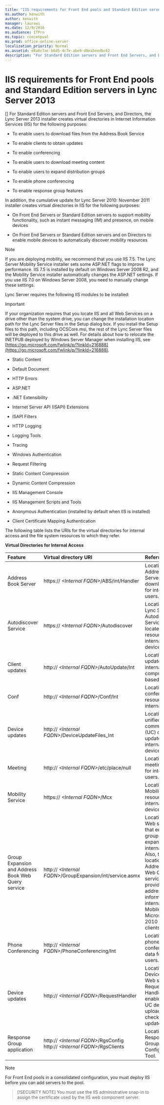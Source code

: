 ```yaml
---
title: "IIS requirements for Front End pools and Standard Edition servers in Lync Server 2013"
ms.author: kenwith
author: kenwith
manager: laurawi
ms.date: 12/9/2016
ms.audience: ITPro
ms.topic: concetpual
ms.prod: office-online-server
localization_priority: Normal
ms.assetid: e8a6c7ac-b6d5-4c7e-abe9-d8ea5eedbc62
description: "For Standard Edition servers and Front End Servers, and Directors, the Lync Server 2013 installer creates virtual directories in Internet Information Services (IIS) for the following purposes:"
---
```


# IIS requirements for Front End pools and Standard Edition servers in Lync Server 2013
[]
For Standard Edition servers and Front End Servers, and Directors, the Lync Server 2013 installer creates virtual directories in Internet Information Services (IIS) for the following purposes:
  
- To enable users to download files from the Address Book Service
    
- To enable clients to obtain updates 
    
- To enable conferencing
    
- To enable users to download meeting content
    
- To enable users to expand distribution groups
    
- To enable phone conferencing
    
- To enable response group features
    
In addition, the cumulative update for Lync Server 2010: November 2011 installer creates virtual directories in IIS for the following purposes:
  
- On Front End Servers or Standard Edition servers to support mobility functionality, such as instant messaging (IM) and presence, on mobile devices
    
- On Front End Servers or Standard Edition servers and on Directors to enable mobile devices to automatically discover mobility resources
    
> [!NOTE]
> If you are deploying mobility, we recommend that you use IIS 7.5. The Lync Server Mobility Service installer sets some ASP.NET flags to improve performance. IIS 7.5 is installed by default on Windows Server 2008 R2, and the Mobility Service installer automatically changes the ASP.NET settings. If you use IIS 7.0 on Windows Server 2008, you need to manually change these settings. 
  
Lync Server requires the following IIS modules to be installed:
  
> [!IMPORTANT]
> If your organization requires that you locate IIS and all Web Services on a drive other than the system drive, you can change the installation location path for the Lync Server files in the Setup dialog box. If you install the Setup files to this path, including OCSCore.msi, the rest of the Lync Server files will be deployed to this drive as well. For details about how to relocate the INETPUB deployed by Windows Server Manager when installing IIS, see [https://go.microsoft.com/fwlink/p/?linkId=216888](https://go.microsoft.com/fwlink/p/?linkId=216888). 
  
- Static Content
    
- Default Document
    
- HTTP Errors
    
- ASP.NET
    
- .NET Extensibility
    
- Internet Server API (ISAPI) Extensions
    
- ISAPI Filters
    
- HTTP Logging
    
- Logging Tools
    
- Tracing
    
- Windows Authentication
    
- Request Filtering
    
- Static Content Compression
    
- Dynamic Content Compression
    
- IIS Management Console 
    
- IIS Management Scripts and Tools
    
- Anonymous Authentication (installed by default when IIS is installed) 
    
- Client Certificate Mapping Authentication 
    
The following table lists the URIs for the virtual directories for internal access and the file system resources to which they refer.
  
**Virtual Directories for Internal Access**

|**Feature**|**Virtual directory URI**|**Refers to**|
|:-----|:-----|:-----|
|Address Book Server  <br/> |https:// _\<Internal FQDN\>_/ABS/int/Handler  <br/> |Location of Address Book Server download files for internal users.  <br/> |
|Autodiscover Service  <br/> |https:// _\<Internal FQDN\>_/Autodiscover  <br/> |Location of the Lync Server Autodiscover Service that locates mobility resources for internal mobile device users.  <br/> |
|Client updates  <br/> |http:// _\<Internal FQDN\>_/AutoUpdate/Int  <br/> |Location of update files for internal computer-based clients.  <br/> |
|Conf  <br/> |http:// _\<Internal FQDN\>_/Conf/Int  <br/> |Location of conferencing resources for internal users.  <br/> |
|Device updates  <br/> |http:// _\<Internal FQDN\>_/DeviceUpdateFiles_Int  <br/> |Location of unified communications (UC) device update files for internal UC devices.  <br/> |
|Meeting  <br/> |http:// _\<Internal FQDN\>_/etc/place/null  <br/> |Location of meeting content for internal users.  <br/> |
|Mobility Service  <br/> |https:// _\<Internal FQDN\>_/Mcx  <br/> |Location of Mobility Service resources for internal mobile device users.  <br/> |
|Group Expansion and Address Book Web Query service  <br/> |http:// _\<Internal FQDN\>_/GroupExpansion/int/service.asmx  <br/> |Location of the Web service that enables group expansion for internal users. Also, the location of the Address Book Web Query service that provides global address list information to internal Lync Mobile Microsoft Lync 2010 Mobile clients.  <br/> |
|Phone Conferencing  <br/> |http:// _\<Internal FQDN\>_/PhoneConferencing/Int  <br/> |Location of phone conferencing data for internal users.  <br/> |
|Device updates  <br/> |http:// _\<Internal FQDN\>_/RequestHandler  <br/> |Location of the Device Update Web service Request Handler that enables internal UC devices to upload logs and check for updates.  <br/> |
|Response Group application  <br/> |http:// _\<Internal FQDN\>_/RgsConfig  <br/> http:// _\<Internal FQDN\>_/RgsClients  <br/> |Location of Response Group Configuration Tool.  <br/> |
   
> [!NOTE]
> For Front End pools in a consolidated configuration, you must deploy IIS before you can add servers to the pool. 
  
> [!SECURITY NOTE]
> You must use the IIS administrative snap-in to assign the certificate used by the IIS web component server. 
  

